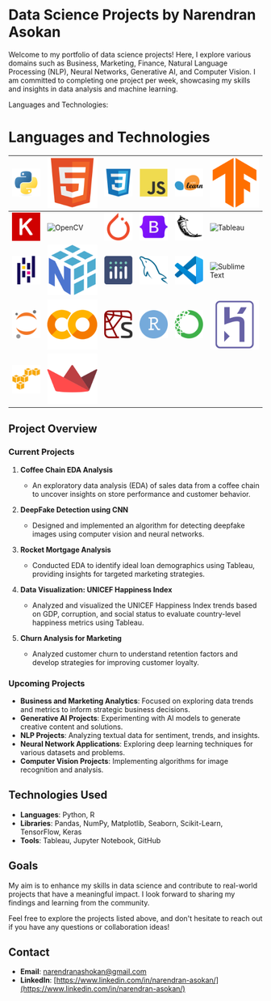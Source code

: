# Data Science Projects by Narendran Asokan

Welcome to my portfolio of data science projects! Here, I explore various domains such as Business, Marketing, Finance, Natural Language Processing (NLP), Neural Networks, Generative AI, and Computer Vision. I am committed to completing one project per week, showcasing my skills and insights in data analysis and machine learning.

Languages and Technologies:

# Languages and Technologies

| ![Python](https://raw.githubusercontent.com/devicons/devicon/master/icons/python/python-original.svg) | ![HTML5](https://raw.githubusercontent.com/devicons/devicon/master/icons/html5/html5-original.svg) | ![CSS3](https://raw.githubusercontent.com/devicons/devicon/master/icons/css3/css3-original.svg) | ![JavaScript](https://raw.githubusercontent.com/devicons/devicon/master/icons/javascript/javascript-original.svg) | ![Scikit Learn](https://raw.githubusercontent.com/devicons/devicon/master/icons/scikitlearn/scikitlearn-original.svg) | ![TensorFlow](https://raw.githubusercontent.com/devicons/devicon/master/icons/tensorflow/tensorflow-original.svg) |
|---|---|---|---|---|---|
| ![Keras](https://raw.githubusercontent.com/devicons/devicon/master/icons/keras/keras-original.svg) | ![OpenCV](https://raw.githubusercontent.com/opencv/opencv/master/doc/pictures/opencv_logo.png) | ![PyTorch](https://raw.githubusercontent.com/devicons/devicon/master/icons/pytorch/pytorch-original.svg) | ![Bootstrap](https://raw.githubusercontent.com/devicons/devicon/master/icons/bootstrap/bootstrap-original.svg) | ![Flask](https://raw.githubusercontent.com/devicons/devicon/master/icons/flask/flask-original.svg) | ![Tableau](https://raw.githubusercontent.com/devicons/devicon/master/icons/tableau/tableau-original.svg) |
| ![Pandas](https://raw.githubusercontent.com/devicons/devicon/master/icons/pandas/pandas-original.svg) | ![NumPy](https://raw.githubusercontent.com/devicons/devicon/master/icons/numpy/numpy-original.svg) | ![Plotly](https://raw.githubusercontent.com/devicons/devicon/master/icons/plotly/plotly-original.svg) | ![MySQL](https://raw.githubusercontent.com/devicons/devicon/master/icons/mysql/mysql-original.svg) | ![VS Code](https://raw.githubusercontent.com/devicons/devicon/master/icons/vscode/vscode-original.svg) | ![Sublime Text](https://raw.githubusercontent.com/devicons/devicon/master/icons/sublime/sublime-original.svg) |
| ![Jupyter](https://raw.githubusercontent.com/devicons/devicon/master/icons/jupyter/jupyter-original.svg) | ![Colab](https://raw.githubusercontent.com/devicons/devicon/master/icons/googlecolab/googlecolab-original.svg) | ![Spyder](https://raw.githubusercontent.com/devicons/devicon/master/icons/spyder/spyder-original.svg) | ![RStudio](https://raw.githubusercontent.com/devicons/devicon/master/icons/rstudio/rstudio-original.svg) | ![Anaconda](https://raw.githubusercontent.com/devicons/devicon/master/icons/anaconda/anaconda-original.svg) | ![Heroku](https://raw.githubusercontent.com/devicons/devicon/master/icons/heroku/heroku-original.svg) |
| ![Amazon AWS](https://raw.githubusercontent.com/devicons/devicon/master/icons/amazonwebservices/amazonwebservices-original.svg) | ![Streamlit](https://raw.githubusercontent.com/devicons/devicon/master/icons/streamlit/streamlit-original.svg) |   |   |   |   |



## Project Overview

### Current Projects
1. **Coffee Chain EDA Analysis**
   - An exploratory data analysis (EDA) of sales data from a coffee chain to uncover insights on store performance and customer behavior.

2. **DeepFake Detection using CNN**
   - Designed and implemented an algorithm for detecting deepfake images using computer vision and neural networks.

3. **Rocket Mortgage Analysis**
   - Conducted EDA to identify ideal loan demographics using Tableau, providing insights for targeted marketing strategies.

4. **Data Visualization: UNICEF Happiness Index**
   - Analyzed and visualized the UNICEF Happiness Index trends based on GDP, corruption, and social status to evaluate country-level happiness metrics using Tableau.

5. **Churn Analysis for Marketing**
   - Analyzed customer churn to understand retention factors and develop strategies for improving customer loyalty.

### Upcoming Projects
- **Business and Marketing Analytics**: Focused on exploring data trends and metrics to inform strategic business decisions.
- **Generative AI Projects**: Experimenting with AI models to generate creative content and solutions.
- **NLP Projects**: Analyzing textual data for sentiment, trends, and insights.
- **Neural Network Applications**: Exploring deep learning techniques for various datasets and problems.
- **Computer Vision Projects**: Implementing algorithms for image recognition and analysis.

## Technologies Used
- **Languages**: Python, R
- **Libraries**: Pandas, NumPy, Matplotlib, Seaborn, Scikit-Learn, TensorFlow, Keras
- **Tools**: Tableau, Jupyter Notebook, GitHub

## Goals
My aim is to enhance my skills in data science and contribute to real-world projects that have a meaningful impact. I look forward to sharing my findings and learning from the community.

Feel free to explore the projects listed above, and don't hesitate to reach out if you have any questions or collaboration ideas!

## Contact
- **Email**: [narendranashokan@gmail.com](mailto:narendranashokan@gmail.com)
- **LinkedIn**: [https://www.linkedin.com/in/narendran-asokan/](https://www.linkedin.com/in/narendran-asokan/)
